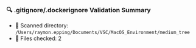 
### 🔍 .gitignore/.dockerignore Validation Summary

- 📁 Scanned directory: `/Users/raymon.epping/Documents/VSC/MacOS_Environment/medium_tree`
- 📄 Files checked: 2
